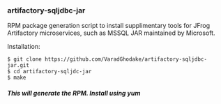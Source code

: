 ### artifactory-sqljdbc-jar
RPM package generation script to install supplimentary tools for JFrog Artifactory microservices, such as MSSQL JAR maintained by Microsoft.

Installation:
```
$ git clone https://github.com/VaradGhodake/artifactory-sqljdbc-jar.git
$ cd artifactory-sqljdc-jar
$ make
```

##### This will generate the RPM. Install using yum
